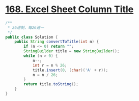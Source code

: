 # <a href="https://leetcode.com/problems/excel-sheet-column-title/">168. Excel Sheet Column Title</a>

```java
/**
 * 26进制，每26进一
 */
public class Solution {
    public String convertToTitle(int n) {
        if (n <= 0) return "";
        StringBuilder title = new StringBuilder();
        while (n > 0) {
            n--;
            int r = n % 26;
            title.insert(0, (char)('A' + r));
            n = n / 26;
        }
        return title.toString();
    }
}
```
